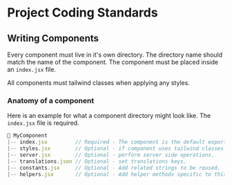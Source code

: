 # Project Coding Standards

## Writing Components

Every component must live in it's own directory. The directory name should match the name of the component. The component must be placed inside an `index.jsx` file.

All components must tailwind classes when applying any styles.

### Anatomy of a component

Here is an example for what a component directory might look like. The `index.jsx` file is required.

```js
📂 MyComponent
|-- index.jsx         // Required - The component is the default export.
|-- styles.jsx        // Optional - if component uses tailwind classes or applies styles.
|-- server.jsx        // Optional - perform server side operations.
|-- translations.json // Optional - set translations keys.
|-- constants.jsx     // Optional - Add related strings to be reused.
|-- helpers.jsx       // Optional - Add helper methods specific to this component.
```
